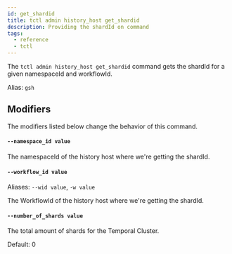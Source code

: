 ```yaml
---
id: get_shardid
title: tctl admin history_host get_shardid
description: Providing the shardId on command
tags:
  - reference
  - tctl
---
```


The `tctl admin history_host get_shardid` command gets the shardId for a given namespaceId and workflowId.

Alias: `gsh`

## Modifiers

The modifiers listed below change the behavior of this command.

#### `--namespace_id value`

The namespaceId of the history host where we're getting the shardId.

#### `--workflow_id value`

Aliases: `--wid value`, `-w value`

The WorkflowId of the history host where we're getting the shardId.

#### `--number_of_shards value`

The total amount of shards for the Temporal Cluster.

Default: 0
